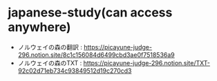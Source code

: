 # japanese-study(can access anywhere)

- ノルウェイの森の翻訳
: https://picayune-judge-296.notion.site/8c1c156084d6499cbd3ae0f7518536a9
- ノルウェイの森のTXT
: https://picayune-judge-296.notion.site/TXT-92c02d71eb734c93849512d19c270cd3
